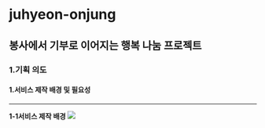 <h1>juhyeon-onjung</h1>
<h2>봉사에서 기부로 이어지는 행복 나눔 프로젝트</h2>
<h3>1.기획 의도</h3>
<h4>1.서비스 제작 배경 및 필요성</h4>
<HR>
<strong>1-1서비스 제작 배경</strong>
<img src="사진/graph.png">
